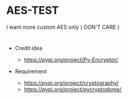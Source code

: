 # AES-TEST
I want more custom AES only ( DON'T CARE )
#
* Credit idea
  * https://pypi.org/project/Py-Encryptor/

* Requirement
  * https://pypi.org/project/cryptography/
  * https://pypi.org/project/pycryptodome/
